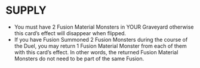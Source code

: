 
# SUPPLY

*   You must have 2 Fusion Material Monsters in YOUR Graveyard otherwise this card’s effect will disappear when flipped.
*   If you have Fusion Summoned 2 Fusion Monsters during the course of the Duel, you may return 1 Fusion Material Monster from each of them with this card’s effect. In other words, the returned Fusion Material Monsters do not need to be part of the same Fusion.

  